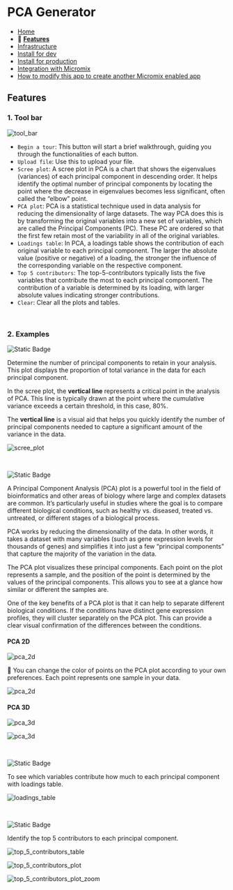 # PCA Generator

- [Home](/README.md)
- 🌟 **[Features](features.md)**
- [Infrastructure](infrastructure.md)
- [Install for dev](install_for_dev.md)
- [Install for production](install_for_production.md)
- [Integration with Micromix](integrate_with_micromix.md)
- [How to modify this app to create another Micromix enabled app](how_to_modify_this_app_to_create_another_micromix_enabled_app.md)

## Features

### 1. Tool bar

![tool_bar](/documentation_images/md__tool_bar.png)

- `Begin a tour`: This button will start a brief walkthrough, guiding you through the functionalities of each button.
- `Upload file`: Use this to upload your file.
- `Scree plot`: A scree plot in PCA is a chart that shows the eigenvalues (variances) of each principal component in descending order. It helps identify the optimal number of principal components by locating the point where the decrease in eigenvalues becomes less significant, often called the “elbow” point.
- `PCA plot`: PCA is a statistical technique used in data analysis for reducing the dimensionality of large datasets. The way PCA does this is by transforming the original variables into a new set of variables, which are called the Principal Components (PC). These PC are ordered so that the first few retain most of the variability in all of the original variables.
- `Loadings table`: In PCA, a loadings table shows the contribution of each original variable to each principal component. The larger the absolute value (positive or negative) of a loading, the stronger the influence of the corresponding variable on the respective component.
- `Top 5 contributors`: The top-5-contributors typically lists the five variables that contribute the most to each principal component. The contribution of a variable is determined by its loading, with larger absolute values indicating stronger contributions.
- `Clear`: Clear all the plots and tables.

<p>&nbsp;</p>

### 2. Examples

![Static Badge](https://img.shields.io/badge/Feature-Scree_Plot_Generation-blue)

Determine the number of principal components to retain in your analysis. This plot displays the proportion of total variance in the data for each principal component.

In the scree plot, the **vertical line** represents a critical point in the analysis of PCA. This line is typically drawn at the point where the cumulative variance exceeds a certain threshold, in this case, 80%.

The **vertical line** is a visual aid that helps you quickly identify the number of principal components needed to capture a significant amount of the variance in the data. 

![scree_plot](/documentation_images/md__scree_plot.png)

<p>&nbsp;</p>

![Static Badge](https://img.shields.io/badge/Feature-PCA_Plot_Generation_in_2D_and_3D-blue)

A Principal Component Analysis (PCA) plot is a powerful tool in the field of bioinformatics and other areas of biology where large and complex datasets are common. It’s particularly useful in studies where the goal is to compare different biological conditions, such as healthy vs. diseased, treated vs. untreated, or different stages of a biological process.

PCA works by reducing the dimensionality of the data. In other words, it takes a dataset with many variables (such as gene expression levels for thousands of genes) and simplifies it into just a few “principal components” that capture the majority of the variation in the data.

The PCA plot visualizes these principal components. Each point on the plot represents a sample, and the position of the point is determined by the values of the principal components. This allows you to see at a glance how similar or different the samples are.

One of the key benefits of a PCA plot is that it can help to separate different biological conditions. If the conditions have distinct gene expression profiles, they will cluster separately on the PCA plot. This can provide a clear visual confirmation of the differences between the conditions.

#### PCA 2D

![pca_2d](/documentation_images/md__pca_plot_2d__1.png)

🎨 You can change the color of points on the PCA plot according to your own preferences. Each point represents one sample in your data. 

![pca_2d](/documentation_images/md__pca_plot_2d__2.png)

#### PCA 3D

![pca_3d](/documentation_images/md__pca_plot_3d__1.png)

![pca_3d](/documentation_images/md__pca_plot_3d__2.png)

<p>&nbsp;</p>

![Static Badge](https://img.shields.io/badge/Feature-Loadings_Table_Generation-blue)

To see which variables contribute how much to each principal component with loadings table.

![loadings_table](/documentation_images/md__loadings_table.png)

<p>&nbsp;</p>

![Static Badge](https://img.shields.io/badge/Feature-Top_5_Contributors-blue)

Identify the top 5 contributors to each principal component.

![top_5_contributors_table](/documentation_images/md__top_5_contributors_table.png)

![top_5_contributors_plot](/documentation_images/md__top_5_contributors_plot.png)

![top_5_contributors_plot_zoom](/documentation_images/md__top_5_contributors_plot_zoom_view.png)
